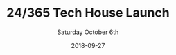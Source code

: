 ---
title: 24/365 Tech House Launch
subtitle: Saturday October 6th
modal-id: 3
layout: blog-post
date: 2018-09-27
img: 24-365-launch.png
thumbnail: 24-365-thumbnail.png
alt: image-alt
project-date: September 2018
client: none
category: event
category-link: event
description: Come to the Urban League of Essex County, 506 Central Avenue, Newark, 1-4pm, for the launch of the 24/365 program. This is otherwise known as the Tech House.
permalink: /:year/:month/:day/:title.html
link: /2018/09/27/24_365-launch
---